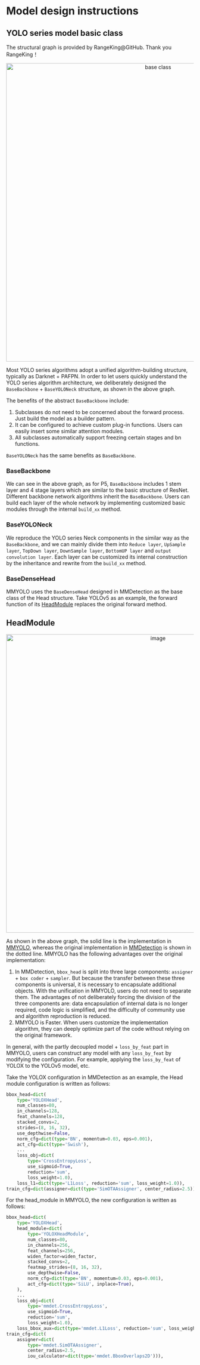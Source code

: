 # Model design instructions

## YOLO series model basic class

The structural graph is provided by RangeKing@GitHub. Thank you RangeKing！

<div align=center>
<img src="https://user-images.githubusercontent.com/27466624/190986949-01414a91-baae-4228-8828-c59db58dcf36.jpg" width=800 alt="base class">
</div>

Most YOLO series algorithms adopt a unified algorithm-building structure, typically as Darknet + PAFPN. In order to let users quickly understand the YOLO series algorithm architecture, we deliberately designed the `BaseBackbone` + `BaseYOLONeck` structure, as shown in the above graph.

The benefits of the abstract `BaseBackbone` include:

1. Subclasses do not need to be concerned about the forward process. Just build the model as a builder pattern.
2. It can be configured to achieve custom plug-in functions. Users can easily insert some similar attention modules.
3. All subclasses automatically support freezing certain stages and bn functions.

`BaseYOLONeck` has the same benefits as `BaseBackbone`.

### BaseBackbone

We can see in the above graph, as for P5, `BaseBackbone` includes 1 stem layer and 4 stage layers which are similar to the basic structure of ResNet. Different backbone network algorithms inherit the `BaseBackbone`. Users can build each layer of the whole network by implementing customized basic modules through the internal `build_xx` method.

### BaseYOLONeck

We reproduce the YOLO series Neck components in the similar way as the `BaseBackbone`, and we can mainly divide them into `Reduce layer`, `UpSample layer`, `TopDown layer`, `DownSample layer`, `BottomUP layer` and `output convolution layer`. Each layer can be customized its internal construction by the inheritance and rewrite from the `build_xx` method.

### BaseDenseHead

MMYOLO uses the `BaseDenseHead` designed in MMDetection as the base class of the Head structure. Take YOLOv5 as an example, the forward function of its [HeadModule](https://github.com/open-mmlab/mmyolo/blob/main/mmyolo/models/dense_heads/yolov5_head.py#L2) replaces the original forward method.

## HeadModule

<div align=center>
<img src="https://user-images.githubusercontent.com/33799979/190407754-c725fe85-a71b-4e45-912b-34513d1ff128.png" width=800 alt="image">
</div>

As shown in the above graph, the solid line is the implementation in [MMYOLO](https://github.com/open-mmlab/mmyolo/blob/main/mmyolo/models/dense_heads/yolov5_head.py), whereas the original implementation in [MMDetection](https://github.com/open-mmlab/mmdetection) is shown in the dotted line. MMYOLO has the following advantages over the original implementation:

1. In MMDetection, `bbox_head` is split into three large components: `assigner` + `box coder` + `sampler`. But because the transfer between these three components is universal, it is necessary to encapsulate additional objects. With the unification in MMYOLO, users do not need to separate them. The advantages of not deliberately forcing the division of the three components are: data encapsulation of internal data is no longer required, code logic is simplified, and the difficulty of community use and algorithm reproduction is reduced.
2. MMYOLO is Faster. When users customize the implementation algorithm, they can deeply optimize part of the code without relying on the original framework.

In general, with the partly decoupled model + `loss_by_feat` part in MMYOLO, users can construct any model with any `loss_by_feat` by modifying the configuration. For example, applying the `loss_by_feat` of YOLOX to the YOLOv5 model, etc.

Take the YOLOX configuration in MMDetection as an example, the Head module configuration is written as follows:

```python
bbox_head=dict(
    type='YOLOXHead',
    num_classes=80,
    in_channels=128,
    feat_channels=128,
    stacked_convs=2,
    strides=(8, 16, 32),
    use_depthwise=False,
    norm_cfg=dict(type='BN', momentum=0.03, eps=0.001),
    act_cfg=dict(type='Swish'),
    ...
    loss_obj=dict(
        type='CrossEntropyLoss',
        use_sigmoid=True,
        reduction='sum',
        loss_weight=1.0),
    loss_l1=dict(type='L1Loss', reduction='sum', loss_weight=1.0)),
train_cfg=dict(assigner=dict(type='SimOTAAssigner', center_radius=2.5)),
```

For the head_module in MMYOLO, the new configuration is written as follows:

```python
bbox_head=dict(
    type='YOLOXHead',
    head_module=dict(
        type='YOLOXHeadModule',
        num_classes=80,
        in_channels=256,
        feat_channels=256,
        widen_factor=widen_factor,
        stacked_convs=2,
        featmap_strides=(8, 16, 32),
        use_depthwise=False,
        norm_cfg=dict(type='BN', momentum=0.03, eps=0.001),
        act_cfg=dict(type='SiLU', inplace=True),
    ),
    ...
    loss_obj=dict(
        type='mmdet.CrossEntropyLoss',
        use_sigmoid=True,
        reduction='sum',
        loss_weight=1.0),
    loss_bbox_aux=dict(type='mmdet.L1Loss', reduction='sum', loss_weight=1.0)),
train_cfg=dict(
    assigner=dict(
        type='mmdet.SimOTAAssigner',
        center_radius=2.5,
        iou_calculator=dict(type='mmdet.BboxOverlaps2D'))),
```
